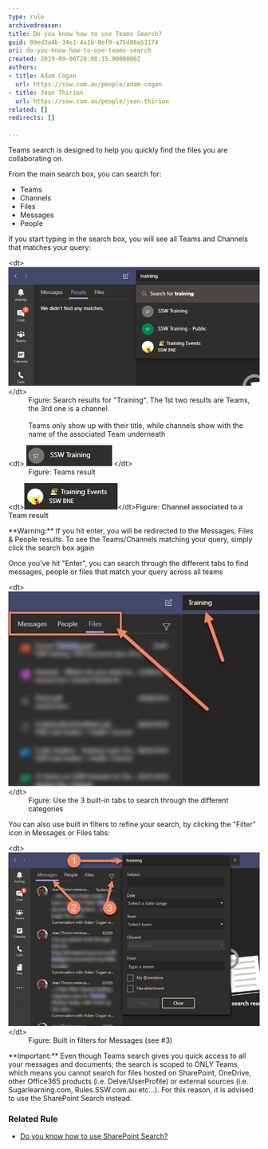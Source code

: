 ```yaml
---
type: rule
archivedreason: 
title: Do you know how to use Teams Search?
guid: 89ed3a4b-34e1-4a1b-8ef9-a75d88a53174
uri: do-you-know-how-to-use-teams-search
created: 2019-09-06T20:08:15.0000000Z
authors:
- title: Adam Cogan
  url: https://ssw.com.au/people/adam-cogan
- title: Jean Thirion
  url: https://ssw.com.au/people/jean-thirion
related: []
redirects: []

---
```


Teams search is designed to help you quickly find the files you are collaborating on.

From the main search box, you can search for:

* Teams
* Channels
* Files
* Messages
* People


<!--endintro-->

If you start typing in the search box, you will see all Teams and Channels that matches your query:
<dl class="image">&lt;dt&gt;
      <img src="teams-search-1.png" alt="teams-search-1.png">
   &lt;/dt&gt;<dd>Figure: Search results for "Training". The 1st two results are Teams, the 3rd one is a channel.<br><br>Teams only show up with their title, while channels show with the name of the associated Team underneath</dd></dl><dl class="image">&lt;dt&gt;
      <img src="teams-search-2.png" alt="teams-search-2.png">
   &lt;/dt&gt;<dd>Figure: Teams result</dd></dl><dl class="image">&lt;dt&gt;<img src="teams-search-3.png" alt="teams-search-3.png">&lt;/dt&gt;<span style="color:#555555;font-weight:bold;">Figure: Channel associated to a Team result</span></dl>
**Warning:** If you hit enter, you will be redirected to the Messages, Files & People results. To see the Teams/Channels matching your query, simply click the search box again



Once you've hit "Enter", you can search through the different tabs to find messages, people or files that match your query across all teams
<dl class="image">&lt;dt&gt;
      <img src="teams-search-4.jpg" alt="teams-search-4.jpg">
   &lt;/dt&gt;<dd>Figure: Use the 3 built-in tabs to search through the different categories</dd></dl>
You can also use built in filters to refine your search, by clicking the "Filter" icon in Messages or Files tabs:
<dl class="image">&lt;dt&gt;
      <img src="teams-search-5.png" alt="teams-search-5.png">
   &lt;/dt&gt;<dd>Figure: Built in filters for Messages (see #3)</dd></dl>
**Important:** Even though Teams search gives you quick access to all your messages and documents; the search is scoped to ONLY Teams, which means you cannot search for files hosted on SharePoint, OneDrive, other Office365 products (i.e. Delve/UserProfile) or external sources (i.e. Sugarlearning.com, Rules.SSW.com.au etc...). For this reason, it is advised to use the SharePoint Search instead.

### Related Rule




* [Do you know how to use SharePoint Search?](/_layouts/15/FIXUPREDIRECT.ASPX?WebId=3dfc0e07-e23a-4cbb-aac2-e778b71166a2&TermSetId=07da3ddf-0924-4cd2-a6d4-a4809ae20160&TermId=154cc595-9579-45c9-8e23-79948dd3e084)
